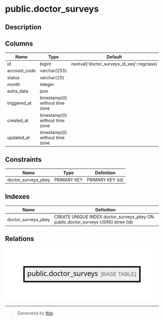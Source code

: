 # public.doctor_surveys

## Description

## Columns

| Name         | Type                           | Default                                    | Nullable |
| ------------ | ------------------------------ | ------------------------------------------ | -------- |
| id           | bigint                         | nextval('doctor_surveys_id_seq'::regclass) | false    |
| account_code | varchar(255)                   |                                            | false    |
| status       | varchar(10)                    |                                            | false    |
| month        | integer                        |                                            | true     |
| extra_data   | json                           |                                            | true     |
| triggered_at | timestamp(0) without time zone |                                            | false    |
| created_at   | timestamp(0) without time zone |                                            | true     |
| updated_at   | timestamp(0) without time zone |                                            | true     |

## Constraints

| Name                | Type        | Definition       |
| ------------------- | ----------- | ---------------- |
| doctor_surveys_pkey | PRIMARY KEY | PRIMARY KEY (id) |

## Indexes

| Name                | Definition                                                                        |
| ------------------- | --------------------------------------------------------------------------------- |
| doctor_surveys_pkey | CREATE UNIQUE INDEX doctor_surveys_pkey ON public.doctor_surveys USING btree (id) |

## Relations

![er](public.doctor_surveys.svg)

---

> Generated by [tbls](https://github.com/k1LoW/tbls)
